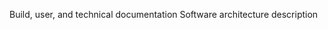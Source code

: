 <!--
SPDX-FileCopyrightText: 2024 The AMOS Projects

SPDX-License-Identifier: MIT
-->

Build, user, and technical documentation
Software architecture description
